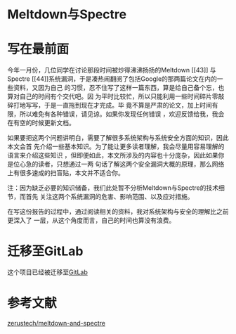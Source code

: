 # Meltdown与Spectre

# 写在最前面
今年一月份，几位同学在讨论那段时间被炒得沸沸扬扬的Meltdown [[43]] 与Spectre 
[[44]]系统漏洞，于是凑热闹翻阅了包括Google的那两篇论文在内的一些资料，又因为自己
的习惯，忍不住写了这样一篇东西，算是给自己备个忘，也算对自己的时间有个交代吧。因
为平时比较忙，所以只能利用一些时间碎片零敲碎打地写写，于是一直拖到现在才完成。毕
竟不算是严肃的论文，加上时间有限，所以难免有各种错误，请见谅。如果你发现任何错误
，欢迎反馈给我，我会在有空的时候更新文档。

如果要把这两个问题讲明白，需要了解很多系统架构与系统安全方面的知识，因此本文会首
先介绍一些基本知识。为了能让更多读者理解，我会尽量用容易理解的语言来介绍这些知识
，但即便如此，本文所涉及的内容也十分庞杂，因此如果你是位心急的读者，只想通过一两
句话了解这两个安全漏洞大概的原理，那么网络上有很多速成的扫盲贴，本文并不适合你。

注：因为缺乏必要的知识储备，我们此处暂不分析Meltdown与Spectre的技术细节，而首先
关注这两个系统漏洞的危害、影响范围、以及应对措施。

在写这份报告的过程中，通过阅读相关的资料，我对系统架构与安全的理解比之前更深入了
一层，从这个角度而言，自己的时间也算没有浪费。

# 迁移至GitLab
这个项目已经被迁移至[GitLab][1]

# 参考文献
[zerustech/meltdown-and-spectre][1]

[1]: https://gitlab.com/zerustech/meltdown-and-spectre "zerustech/meltdown-and-spectre"
